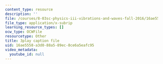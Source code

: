 ```yaml
---
content_type: resource
description: ''
file: /courses/8-03sc-physics-iii-vibrations-and-waves-fall-2016/16ae5558a3d088a589ec8ce6a5eafc95_mqhO9GT8hD4.srt
file_type: application/x-subrip
learning_resource_types: []
ocw_type: OCWFile
resourcetype: Other
title: 3play caption file
uid: 16ae5558-a3d0-88a5-89ec-8ce6a5eafc95
video_metadata:
  youtube_id: null
---
```

